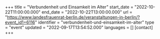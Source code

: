+++
title = "Verbundenheit und Einsamkeit im Alter"
start_date = "2022-10-22T11:00:00.000"
end_date = "2022-10-22T13:00:00.000"
url = "https://www.landesfrauenrat-berlin.de/veranstaltungen-in-berlin/?event_id1=6116"
identifier = "verbundenheit-und-einsamkeit-im-alter"
type = "event"
updated = "2022-09-17T13:54:52.000"
languages = []
[contact]
+++